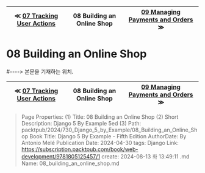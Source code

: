
| ≪ [ 07 Tracking User Actions ](/packtpub/2024/730_Django_5_by_Example/07_Tracking_User_Actions) | 08 Building an Online Shop | [ 09 Managing Payments and Orders ](/packtpub/2024/730_Django_5_by_Example/09_Managing_Payments_and_Orders) ≫ |
|:----:|:----:|:----:|

# 08 Building an Online Shop
#----> 본문을 기재하는 위치.



| ≪ [ 07 Tracking User Actions ](/packtpub/2024/730_Django_5_by_Example/07_Tracking_User_Actions) | 08 Building an Online Shop | [ 09 Managing Payments and Orders ](/packtpub/2024/730_Django_5_by_Example/09_Managing_Payments_and_Orders) ≫ |
|:----:|:----:|:----:|

> Page Properties:
> (1) Title: 08 Building an Online Shop
> (2) Short Description: Django 5 By Example 5ed
> (3) Path: packtpub/2024/730_Django_5_by_Example/08_Building_an_Online_Shop
> Book Title: Django 5 By Example - Fifth Edition
> AuthorDate: By Antonio Melé Publication Date: 2024-04-30
> tags: Django
> Link: https://subscription.packtpub.com/book/web-development/9781805125457/1
> create: 2024-08-13 화 13:49:11
> .md Name: 08_building_an_online_shop.md

